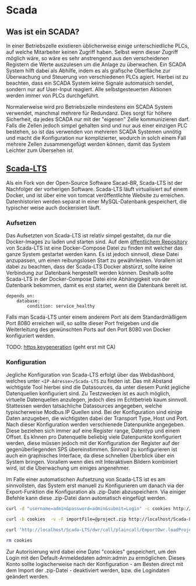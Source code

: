 # Scada
## Was ist ein SCADA?
In einer Betriebszelle existieren üblicherweise einige unterschiedliche PLCs, auf welche Mitarbeiter keinen Zugriff haben. Selbst wenn dieser Zugriff möglich wäre, so wäre es sehr anstrengend aus den verscheidenen Registern die Werte auszulesen um die Anlage zu überwachen. Ein SCADA System hilft dabei als Abhilfe, indem es als grafische Oberfläche zur Überwachung und Steuerung von verschiedenen PLCs agiert. 
Hierbei ist zu beachten, dass ein SCADA System keine Signale automatsich sendet, sondern nur auf User-Input reagiert. Alle selbstgesteuerten Aktionen werden immer von PLCs durchgeführt. 

Normalerweise wird pro Betriebszelle mindestens ein SCADA System verwendet, manchmal mehrere für Redundanz. Dies sorgt für höhere Sicherheit, da jedes SCADA nur mit der "eigenen" Zelle kommunizieren darf. Falls die Zellen jedoch simpel gehalten sind und nur aus einer einzigen PLC bestehen, so ist das verwenden von mehreren SCADA Systemen unnötig und macht die Konfiguration nur komplizierter, wodurch in solch einem Fall mehrere Zellen zusammengefügt werden können, damit das System Leichter zum Übersehen ist.

## [Scada-LTS](http://scada-lts.com/)
Als ein Fork von der Open-Source Software Sacad-BR, Scada-LTS ist der Nachfolger der vorherigen Software. Scada-LTS läuft virtualisiert auf einem Docker, und ist über eine von tomcat veröffentlichte Website zu erreichen. Datenhistorien werden separat in einer MySQL-Datenbank gespeichert, die typischer weise auch dockerisiert läuft.

### Aufsetzen
Das Aufsetzten von Scada-LTS ist relativ simpel gestaltet, da nur die Docker-Images zu laden und starten sind. Auf dem [öffentlichem Repository](https://github.com/SCADA-LTS/Scada-LTS) von Scada-LTS ist eine Docker-Compose Datei zu finden mit welcher das ganze System gestartet werden kann. Es ist jedoch sinnvoll, diese Datei anzupassen, um einen reibungslosen Start zu gewährleisten. 
Vorallem ist dabei zu beachten, dass der Scada-LTS Docker abstürzt, sollte keine Verbindung zur Datenbank hergestellt werden können. Deshalb sollte Scada-LTS in der Docker-Compose Datei eine Abhängigkeit von der Datenbank bekommen, damit es erst startet, wenn die Datenbank bereit ist.
```
depends_on:
    database:
        condition: service_healthy
```
Falls man Scada-LTS unter einem anderem Port als dem Standardmäßigem Port 8080 erreichen will, so sollte dieser Port freigeben und die Weiterleitung des gewünschten Ports auf den Port 8080 von Docker konfiguriert werden.

TODO: [https keygeneration](https://github.com/SCADA-LTS/Scada-LTS/wiki/Configuration-of-HTTPS-communication-for-Tomcat) (geht erst mit CA)

### Konfiguration
Jegliche Konfiguration von Scada-LTS erfolgt über das Webdashbord, welches unter `<IP-Adresse>/Scada-LTS` zu finden ist. Das mit Abstand wichtigste Tool hierbei sind die Datasources, da unter diesem Punkt jegliche Datenquellen konfiguriert sind. Zu Testzwecken ist es auch möglich, virtuelle Datenquellen anzulegen, jedoch dies im Echtbetrieb kaum sinnvoll. 
Stattessen werden tatsächliche Datasources angegeben, welche typischerweise Modbus IP Quellen sind. Bei der Konfiguration sind einige Daten anzugeben, die wichtigsten dabei der Transport Type, Host und Port. 
Nach dieser Konfiguration werden verschienede Datenpunkte angegeben. Diese beziehen sich immer auf eine Register range, Datentyp und einem Offset. Es klnnen pro Datenquelle beliebig viele Datenpunkte konfiguriert werden, diese müssen jedoch mit der Konfiguration der Register auf der gegenüberliegenden SPS übereinstimmen. 
Sinnvoll zu konfigurieren ist auch ein graphisches Interface, da diese schnellen Überblick über ein System bringen. Vorallem wenn dies mit Interaktiven Bildern kombiniert wird, ist die Überwachung um einiges angenehmer. 

Im Falle einer automatischen Aufsetzung von Scada-LTS ist es am sinnvollsten, das System erst manuell zu Konfigurieren um danach via der Export-Funktion die Konfiguration als .zip-Datei abzuspeichern. Via einiger Befehle kann diese .zip-Datei dann automatisch eingefügt werden.
```bash
curl -d "username=admin&password=admin&submit=Login" -c cookies http://localhost/Scada-LTS/login.htm

curl -b cookies  -v -F importFile=@project.zip http://localhost/Scada-LTS/import_project.htm

curl 'http://localhost/Scada-LTS/dwr/call/plaincall/EmportDwr.loadProject.dwr' -X POST -b cookies --data-raw $'callCount=1\npage=/Scada-LTS/import_project.htm\nhttpSessionId=\nscriptSessionId=D15BC242A0E69D4251D5585A07806324697\nc0-scriptName=EmportDwr\nc0-methodName=loadProject\nc0-id=0\nbatchId=5\n'

rm cookies
```
Zur Autorisierung wird dabei eine Datei "cookies" gespeichert, um den Login mit den Default-Anmeldedaten admin:admin zu ermöglichen. Dieses Konto sollte logischerweise nach der Konfiguration - am Besten direct mit dem Import der .zip-Datei - deaktiviert werden, bzw. die Logindaten geändert werden.